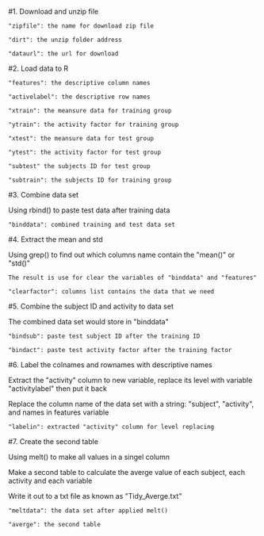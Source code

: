#1. Download and unzip file

	"zipfile": the name for download zip file

	"dirt": the unzip folder address 

	"dataurl": the url for download


#2. Load data to R
  
	"features": the descriptive column names
  
	"activelabel": the descriptive row names
  
	"xtrain": the meansure data for training group
  
	"ytrain": the activity factor for training group
  
	"xtest": the meansure data for test group
  
	"ytest": the activity factor for test group
  
	"subtest" the subjects ID for test group
  
	"subtrain": the subjects ID for training group
  
  
#3. Combine data set
  
  Using rbind() to paste test data after training data
  
	"binddata": combined training and test data set
  
  
#4. Extract the mean and std
  
  Using grep() to find out which columns name contain the "mean()" or "std()"
	
	The result is use for clear the variables of "binddata" and "features"
  
	"clearfactor": columns list contains the data that we need
	

#5. Combine the subject ID and activity to data set

 The combined data set would store in "binddata"

	"bindsub": paste test subject ID after the training ID
	
	"bindact": paste test activity factor after the training factor
	

#6. Label the colnames and rownames with descriptive names

 Extract the "activity" column to new variable, replace its level with variable "activitylabel" then put it back 
 
 Replace the column name of the data set with a string: "subject", "activity", and names in features variable
 
	"labelin": extracted "activity" column for level replacing
	
	
#7. Create the second table
 
 Using melt() to make all values in a singel column 
 
 Make a second table to calculate the averge value of each subject, each activity and each variable
 
 Write it out to a txt file as known as "Tidy_Averge.txt"
 
 	"meltdata": the data set after applied melt()
	
	"averge": the second table

